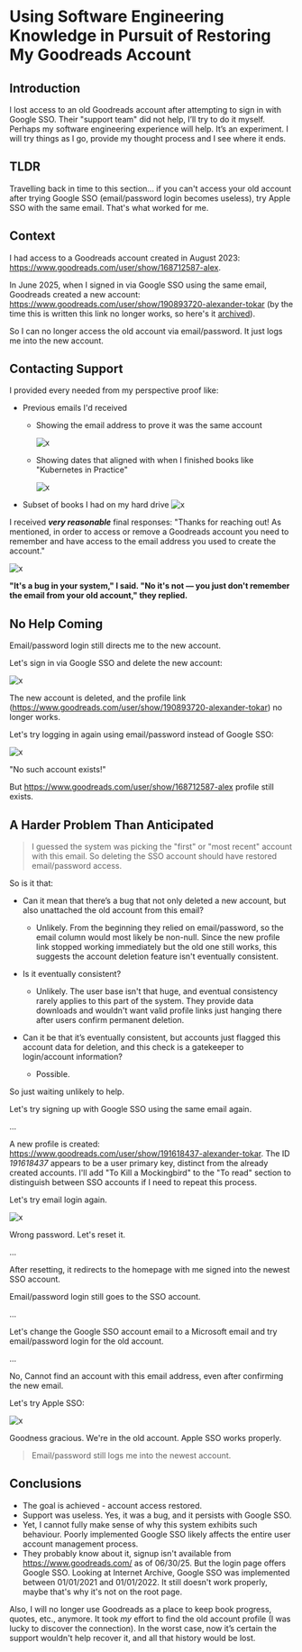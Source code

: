 # Using Software Engineering Knowledge in Pursuit of Restoring My Goodreads Account

## Introduction

I lost access to an old Goodreads account after attempting to sign in with Google SSO. Their "support team" did not help, I’ll try to do it myself. Perhaps my software engineering experience will help. It’s an experiment. I will try things as I go, provide my thought process and I see where it ends.

## TLDR

Travelling back in time to this section… if you can't access your old account after trying Google SSO (email/password login becomes useless), try Apple SSO with the same email. That's what worked for me.

## Context

I had access to a Goodreads account created in August 2023: <https://www.goodreads.com/user/show/168712587-alex>.

In June 2025, when I signed in via Google SSO using the same email, Goodreads created a new account: <https://www.goodreads.com/user/show/190893720-alexander-tokar> (by the time this is written this link no longer works, so here's it [archived](https://web.archive.org/web/20250603114410/https://www.goodreads.com/user/show/190893720-alexander-tokar)).

So I can no longer access the old account via email/password. It just logs me into the new account.

## Contacting Support

I provided every needed from my perspective proof like:

- Previous emails I'd received
  - Showing the email address to prove it was the same account

    ![x](/static/articles/engineering/restoring_goodreads_account/images/support/old_received_emails/with_email_account_shown.png)

  - Showing dates that aligned with when I finished books like "Kubernetes in Practice"

    ![x](/static/articles/engineering/restoring_goodreads_account/images/support/old_received_emails/with_dates.png)

- Subset of books I had on my hard drive
    ![x](/static/articles/engineering/restoring_goodreads_account/images/support/books_on_hard_drive/subset.png)

I received ***very reasonable*** final responses: "Thanks for reaching out! As mentioned, in order to access or remove a Goodreads account you need to remember and have access to the email address you used to create the account."

![x](/static/articles/engineering/restoring_goodreads_account/images/support/final_responses/final_responses_1.png)

**"It's a bug in your system," I said.
"No it's not — you just don't remember the email from your old account," they replied.**

## No Help Coming

Email/password login still directs me to the new account.

Let's sign in via Google SSO and delete the new account:

![x](/static/articles/engineering/restoring_goodreads_account/images/myself/deleting_2nd_account.png)

The new account is deleted, and the profile link (<https://www.goodreads.com/user/show/190893720-alexander-tokar>) no longer works.

Let's try logging in again using email/password instead of Google SSO:

![x](/static/articles/engineering/restoring_goodreads_account/images/myself/email_does_not_exist_after_deleting_2nd_account.png)

"No such account exists!"

But <https://www.goodreads.com/user/show/168712587-alex> profile still exists.

## A Harder Problem Than Anticipated

> I guessed the system was picking the "first" or "most recent" account with this email. So deleting the SSO account should have restored email/password access.

So is it that:

- Can it mean that there’s a bug that not only deleted a new account, but also unattached the old account from this email?
  - Unlikely. From the beginning they relied on email/password, so the email column would most likely be non-null. Since the new profile link stopped working immediately but the old one still works, this suggests the account deletion feature isn't eventually consistent.

- Is it eventually consistent?
  - Unlikely. The user base isn't that huge, and eventual consistency rarely applies to this part of the system. They provide data downloads and wouldn't want valid profile links just hanging there after users confirm permanent deletion.

- Can it be that it’s eventually consistent, but accounts just flagged this account data for deletion, and this check is a gatekeeper to login/account information?
  - Possible.

So just waiting unlikely to help.

Let's try signing up with Google SSO using the same email again.

...

A new profile is created: <https://www.goodreads.com/user/show/191618437-alexander-tokar>. The ID *191618437* appears to be a user primary key, distinct from the already created accounts. I'll add "To Kill a Mockingbird" to the "To read" section to distinguish between SSO accounts if I need to repeat this process.

Let's try email login again.

![x](/static/articles/engineering/restoring_goodreads_account/images/myself/wrong_password_after_creating_3rd_account.png)

Wrong password. Let's reset it.

...

After resetting, it redirects to the homepage with me signed into the newest SSO account.

Email/password login still goes to the SSO account.

...

Let's change the Google SSO account email to a Microsoft email and try email/password login for the old account.

...

No, Cannot find an account with this email address, even after confirming the new email.

Let's try Apple SSO:

![x](/static/articles/engineering/restoring_goodreads_account/images/myself/success_with_apple_sso.png)

Goodness gracious. We're in the old account.
Apple SSO works properly.

> Email/password still logs me into the newest account.

## Conclusions

- The goal is achieved - account access restored.
- Support was useless. Yes, it was a bug, and it persists with Google SSO.
- Yet, I cannot fully make sense of why this system exhibits such behaviour. Poorly implemented Google SSO likely affects the entire user account management process.
- They probably know about it, signup isn't available from <https://www.goodreads.com/> as of 06/30/25. But the login page offers Google SSO. Looking at Internet Archive, Google SSO was implemented between 01/01/2021 and 01/01/2022. It still doesn't work properly, maybe that's why it's not on the root page.

Also, I will no longer use Goodreads as a place to keep book progress, quotes, etc., anymore. It took *my* effort to find the old account profile (I was lucky to discover the connection). In the worst case, now it’s certain the support wouldn't help recover it, and all that history would be lost.
